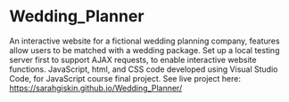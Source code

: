 # Wedding_Planner
An interactive website for a fictional wedding planning company, features allow users to be matched with a wedding package. 
Set up a local testing server first to support AJAX requests, to enable interactive website functions. 
JavaScript, html, and CSS code developed using Visual Studio Code, for JavaScript course final project. 
See live project here: https://sarahgiskin.github.io/Wedding_Planner/
